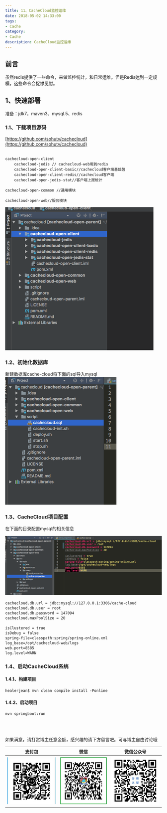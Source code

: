 ```yaml
---
title: 11、CacheCloud监控运维
date: 2018-05-02 14:33:00
tags: 
- Cache
category: 
- Cache
description: CacheCloud监控运维
---
```

<!-- image url 
https://raw.githubusercontent.com/HealerJean/HealerJean.github.io/master/https://raw.githubusercontent.com/HealerJean/HealerJean.github.io/master/blogImages
　　首行缩进
<font color="red">  </font>
-->

## 前言


虽然redis提供了一些命令，来做监控统计，和日常运维。但是Redis达到一定规模，这些命令会捉襟见肘。

## 1、快速部署

准备：jdk7，maven3、mysql.5、redis

### 1.1、下载项目源码
[https://github.com/sohutv/cachecloud](https://github.com/sohutv/cachecloud)


```

cachecloud-open-client
	cachecloud-jedis // cachecloud-web用到redis
	cachecloud-open-client-basic//cachecloud客户端基础包
	cachecloud-open-client-redis//cachecloud客户端
	cachecloud-open-jedis-stat//客户端上报统计

cachecloud-open-common //通用模块

cachecloud-open-web//服务模块

```


![WX20180501-151553](https://raw.githubusercontent.com/HealerJean/HealerJean.github.io/master/blogImages/WX20180501-151553.png)


### 1.2、初始化数据库

新建数据库cache-cloud将下面的sql导入mysql
![WX20180501-154830](https://raw.githubusercontent.com/HealerJean/HealerJean.github.io/master/blogImages/WX20180501-154830.png)


### 1.3、CacheCloud项目配置
在下面的目录配置mysql的相关信息

![WX20180501-154930](https://raw.githubusercontent.com/HealerJean/HealerJean.github.io/master/blogImages/WX20180501-154930.png)


```
cachecloud.db.url = jdbc:mysql://127.0.0.1:3306/cache-cloud
cachecloud.db.user = root
cachecloud.db.password = 147094
cachecloud.maxPoolSize = 20

isClustered = true
isDebug = false
spring-file=classpath:spring/spring-online.xml
log_base=/opt/cachecloud-web/logs
web.port=8585
log.level=WARN

```


### 1.4、启动CacheCloud系统

#### 1.4.1、构建项目
```
healerjean$ mvn clean compile install -Ponline

```

#### 1.4.2、启动项目


```
mvn springboot:run

```


<br/><br/><br/>
如果满意，请打赏博主任意金额，感兴趣的请下方留言吧。可与博主自由讨论哦

|支付包 | 微信|微信公众号|
|:-------:|:-------:|:------:|
|![支付宝](https://raw.githubusercontent.com/HealerJean/HealerJean.github.io/master/assets/img/tctip/alpay.jpg) | ![微信](https://raw.githubusercontent.com/HealerJean/HealerJean.github.io/master/assets/img/tctip/weixin.jpg)|![微信公众号](https://raw.githubusercontent.com/HealerJean/HealerJean.github.io/master/assets/img/my/qrcode_for_gh_a23c07a2da9e_258.jpg)|




<!-- Gitalk 评论 start  -->

<link rel="stylesheet" href="https://unpkg.com/gitalk/dist/gitalk.css">
<script src="https://unpkg.com/gitalk@latest/dist/gitalk.min.js"></script> 
<div id="gitalk-container"></div>    
 <script type="text/javascript">
    var gitalk = new Gitalk({
		clientID: `1d164cd85549874d0e3a`,
		clientSecret: `527c3d223d1e6608953e835b547061037d140355`,
		repo: `HealerJean.github.io`,
		owner: 'HealerJean',
		admin: ['HealerJean'],
		id: 'oWhBGAbr0SjPrSWk',
    });
    gitalk.render('gitalk-container');
</script> 

<!-- Gitalk end -->

